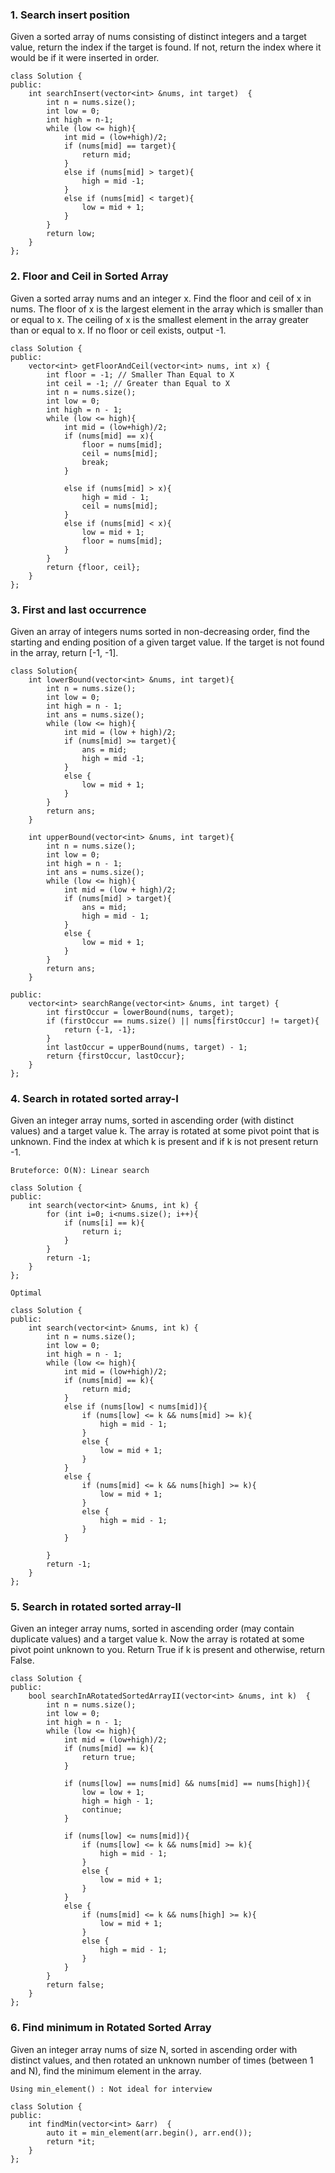 ### 1. Search insert position
Given a sorted array of nums consisting of distinct integers and a target value, return the index if the target is found. If not, return the index where it would be if it were inserted in order.

```
class Solution {
public:
    int searchInsert(vector<int> &nums, int target)  {
        int n = nums.size();
        int low = 0;
        int high = n-1;
        while (low <= high){
            int mid = (low+high)/2;
            if (nums[mid] == target){
                return mid;
            } 
            else if (nums[mid] > target){
                high = mid -1;
            }
            else if (nums[mid] < target){
                low = mid + 1;
            }
        }
        return low;
    }
};
```

### 2. Floor and Ceil in Sorted Array
Given a sorted array nums and an integer x. Find the floor and ceil of x in nums. The floor of x is the largest element in the array which is smaller than or equal to x. The ceiling of x is the smallest element in the array greater than or equal to x. If no floor or ceil exists, output -1.

```
class Solution {
public:
    vector<int> getFloorAndCeil(vector<int> nums, int x) {
        int floor = -1; // Smaller Than Equal to X
        int ceil = -1; // Greater than Equal to X
        int n = nums.size();
        int low = 0;
        int high = n - 1;
        while (low <= high){
            int mid = (low+high)/2;
            if (nums[mid] == x){
                floor = nums[mid];
                ceil = nums[mid];
                break;
            }

            else if (nums[mid] > x){
                high = mid - 1;
                ceil = nums[mid];
            }
            else if (nums[mid] < x){
                low = mid + 1;
                floor = nums[mid];
            }
        }
        return {floor, ceil};
    }
};
```

### 3. First and last occurrence
Given an array of integers nums sorted in non-decreasing order, find the starting and ending position of a given target value. If the target is not found in the array, return [-1, -1].

```
class Solution{
    int lowerBound(vector<int> &nums, int target){
        int n = nums.size();
        int low = 0;
        int high = n - 1;
        int ans = nums.size();
        while (low <= high){
            int mid = (low + high)/2;
            if (nums[mid] >= target){
                ans = mid;
                high = mid -1;
            }
            else {
                low = mid + 1;
            }
        }
        return ans;
    }

    int upperBound(vector<int> &nums, int target){
        int n = nums.size();
        int low = 0;
        int high = n - 1;
        int ans = nums.size();
        while (low <= high){
            int mid = (low + high)/2;
            if (nums[mid] > target){
                ans = mid;
                high = mid - 1;
            }
            else {
                low = mid + 1;
            }
        }
        return ans;
    }

public:
    vector<int> searchRange(vector<int> &nums, int target) {
        int firstOccur = lowerBound(nums, target);
        if (firstOccur == nums.size() || nums[firstOccur] != target){
            return {-1, -1};
        }
        int lastOccur = upperBound(nums, target) - 1;
        return {firstOccur, lastOccur};
    }
};
```

### 4. Search in rotated sorted array-I
Given an integer array nums, sorted in ascending order (with distinct values) and a target value k. The array is rotated at some pivot point that is unknown. Find the index at which k is present and if k is not present return -1.

```
Bruteforce: O(N): Linear search 
```

```
class Solution {
public:
    int search(vector<int> &nums, int k) {
        for (int i=0; i<nums.size(); i++){
            if (nums[i] == k){
                return i;
            }
        }
        return -1;
    }
};
```

```
Optimal
```

```
class Solution {
public:
    int search(vector<int> &nums, int k) {
        int n = nums.size();
        int low = 0;
        int high = n - 1;
        while (low <= high){
            int mid = (low+high)/2;
            if (nums[mid] == k){
                return mid;
            }
            else if (nums[low] < nums[mid]){
                if (nums[low] <= k && nums[mid] >= k){
                    high = mid - 1;
                }
                else {
                    low = mid + 1;
                }
            }
            else {
                if (nums[mid] <= k && nums[high] >= k){
                    low = mid + 1;
                }
                else {
                    high = mid - 1;
                }
            }
            
        }
        return -1;
    }
};
```

### 5. Search in rotated sorted array-II
Given an integer array nums, sorted in ascending order (may contain duplicate values) and a target value k. Now the array is rotated at some pivot point unknown to you. Return True if k is present and otherwise, return False.

```
class Solution {
public:
    bool searchInARotatedSortedArrayII(vector<int> &nums, int k)  {
        int n = nums.size();
        int low = 0;
        int high = n - 1;
        while (low <= high){
            int mid = (low+high)/2;
            if (nums[mid] == k){
                return true;
            }
            
            if (nums[low] == nums[mid] && nums[mid] == nums[high]){
                low = low + 1;
                high = high - 1;
                continue;
            }

            if (nums[low] <= nums[mid]){
                if (nums[low] <= k && nums[mid] >= k){
                    high = mid - 1;
                }
                else {
                    low = mid + 1;
                }
            }
            else {
                if (nums[mid] <= k && nums[high] >= k){
                    low = mid + 1;
                }
                else {
                    high = mid - 1;
                }
            }
        }
        return false;
    }
};
```

### 6. Find minimum in Rotated Sorted Array
Given an integer array nums of size N, sorted in ascending order with distinct values, and then rotated an unknown number of times (between 1 and N), find the minimum element in the array.

```
Using min_element() : Not ideal for interview
```

```
class Solution {
public:
    int findMin(vector<int> &arr)  {
        auto it = min_element(arr.begin(), arr.end());
        return *it;
    }
};
```

```
```
